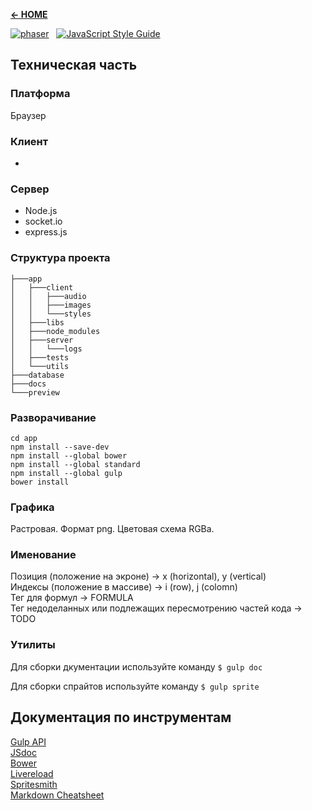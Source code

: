 [**← HOME**](README.md)  

[![phaser](https://raw.githubusercontent.com/photonstorm/phaser/master/v2/resources/Phaser%20Logo/Pixel%20Art/phaser_pixel_medium_flat.png)](http://phaser.io)   [![JavaScript Style Guide](https://img.shields.io/badge/code_style-standard-brightgreen.svg)](https://standardjs.com)

## Техническая часть

### Платформа
Браузер

### Клиент
*  

### Сервер
* Node.js
* socket.io
* express.js

### Структура проекта
```
├───app
│   ├───client
│   │   ├───audio
│   │   ├───images
│   │   └───styles
│   ├───libs
│   ├───node_modules
│   ├───server
│   │   └───logs
│   ├───tests
│   └───utils
├───database
├───docs
└───preview
```

### Разворачивание
```
cd app
npm install --save-dev
npm install --global bower
npm install --global standard
npm install --global gulp
bower install
```

### Графика
Растровая.
Формат png.
Цветовая схема RGBa.

### Именование
Позиция (положение на экроне) → x (horizontal), y (vertical)  
Индексы (положение в массиве) → i (row), j (colomn)  
Тег для формул → FORMULA  
Тег недоделанных или подлежащих пересмотрению частей кода → TODO  

### Утилиты
Для сборки дкументации используйте команду
`$ gulp doc`

Для сборки спрайтов используйте команду
`$ gulp sprite`

## Документация по инструментам

[Gulp API](https://github.com/gulpjs/gulp/blob/master/docs/API.md)  
[JSdoc](http://usejsdoc.org/index.html)  
[Bower](https://bower.io/docs/api/)  
[Livereload](http://livereload.com/)  
[Spritesmith](https://github.com/twolfson/gulp.spritesmith)  
[Markdown Cheatsheet](https://github.com/adam-p/markdown-here/wiki/Markdown-Cheatsheet)  



